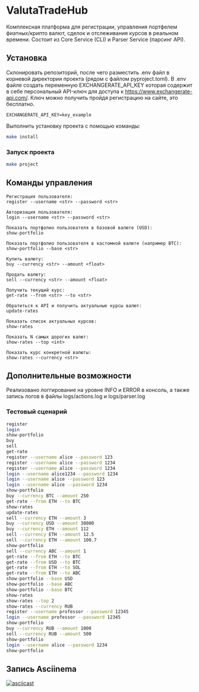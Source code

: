 # ValutaTradeHub

Комплексная платформа для регистрации, управления портфелем фиатных/крипто валют, сделок и отслеживания курсов в реальном времени. Состоит из Core Service (CLI) и Parser Service (парсинг API).

## Установка
Склонировать репозиторий, после чего разместить .env файл в корневой директории проекта (рядом с файлом pyproject.toml). В .env файле создать переменную EXCHANGERATE_API_KEY которая содержит в себе персональный API-ключ для доступа к https://www.exchangerate-api.com/. Ключ можно получить пройдя регистрацию на сайте, это бесплатно.

```text
EXCHANGERATE_API_KEY=key_example
```

Выполнить установку проекта с помощью команды:

```bash
make install
```

### Запуск проекта

```bash
make project
```

## Команды управления

```text
Регистрация пользователя:
register --username <str> --password <str>

Авторизация пользователя:
login --username <str> --password <str>

Показать портфолио пользователя в базовой валюте (USD):
show-portfolio

Показать портфолио пользователя в кастомной валюте (например BTC):
show-portfolio --base <str>

Купить валюту:
buy --currency <str> --amount <float>

Продать валюту:
sell --currency <str> --amount <float>

Получить текущий курс:
get-rate --from <str> --to <str>

Обратиться к API и получить актуальные курсы валют:
update-rates

Показать список актуальных курсов:
show-rates

Показать N самых дорогих валют:
show-rates --top <int>

Показать курс конкретной валюты:
show-rates --currency <str>
```

## Дополнительные возможности

Реализовано логгирование на уровне INFO и ERROR в консоль, а также запись логов в файлы logs/actions.log и logs/parser.log

### Тестовый сценарий

```bash
register
login
show-portfolio
buy
sell
get-rate
register --username alice --password 123
register --username alice --password 1234
register --username alice --password 1234
login --username alice1234 --password 1234
login --username alice --password 123
login --username alice --password 1234
show-portfolio
buy --currency BTC --amount 250
get-rate --from ETH --to BTC
show-rates
update-rates
sell --currency ETH --amount 3
buy --currency USD --amount 30000
buy --currency ETH --amount 112
sell --currency ETH --amount 12.5
sell --currency ETH --amount 100.7
show-portfolio
sell --currency ABC --amount 1
get-rate --from ETH --to BTC
get-rate --from USD --to BTC
get-rate --from ETH --to SOL
get-rate --from ETH --to ABC
show-portfolio --base USD
show-portfolio --base ABC
show-portfolio --base BTC
show-rates
show-rates --top 2
show-rates --currency RUB
register --username professor --password 12345
login --username professor --password 12345
show-portfolio
buy --currency RUB --amount 1000
sell --currency RUB --amount 500
show-portfolio
login --username alice --password 1234
show-portfolio
```

## Запись Asciinema
[![asciicast](https://asciinema.org/a/g6QEW7vAP490ndAe5Rk3ZgdtL.svg)](https://asciinema.org/a/g6QEW7vAP490ndAe5Rk3ZgdtL)
